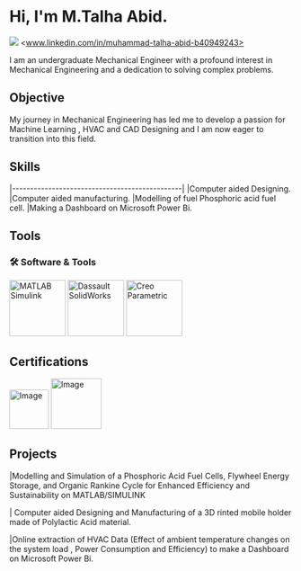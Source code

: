 # Hi, I'm M.Talha Abid.
<img src="https://img.shields.io/badge/-LinkedIn-0072b1?&style=for-the-badge&logo=linkedin&logoColor=white" /></a>
<www.linkedin.com/in/muhammad-talha-abid-b40949243>

I am an undergraduate Mechanical Engineer with a profound interest in Mechanical Engineering and a dedication to solving complex problems.

## Objective

My journey in Mechanical Engineering has led me to develop a passion for Machine Learning , HVAC and CAD Designing and I am now eager to transition into this field.

## Skills
 
|-----------------------------------------------|
|Computer aided Designing.
|Computer aided manufacturing.
|Modelling of fuel Phosphoric acid fuel cell.
|Making a Dashboard on Microsoft Power Bi.

## Tools  
### 🛠 Software & Tools  

<img src="https://upload.wikimedia.org/wikipedia/commons/2/21/Matlab_Logo.png" alt="MATLAB Simulink" width="100"/>  
<img src="https://i.postimg.cc/x8y6CCvY/download.jpg" alt="Dassault SolidWorks" width="100"/>  
<img src="https://i.postimg.cc/d3HT4cvr/creo.png" alt="Creo Parametric" width="100"/>  



## Certifications
<div>
<img src="https://i.postimg.cc/7Yj56VLH/peayihai.jpg" alt="Image" width="70"/>  
<img src="https://i.postimg.cc/W1PsCf3k/syd.jpg" alt="Image" width="90"/>


</div>

## Projects
|Modelling and Simulation of a Phosphoric Acid Fuel Cells, Flywheel Energy Storage, and Organic Rankine Cycle for Enhanced Efficiency and Sustainability on MATLAB/SIMULINK

| Computer aided Designing and Manufacturing of a 3D rinted mobile holder made of Polylactic Acid material.

|Online extraction of HVAC Data (Effect of ambient temperature changes on the system load , Power Consumption and Efficiency) to make a Dashboard on Microsoft Power Bi.

